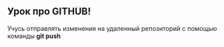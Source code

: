 ## Урок про GITHUB!

Учусь отправлять изменения на удаленный репозиторий с помощью команды **git push**